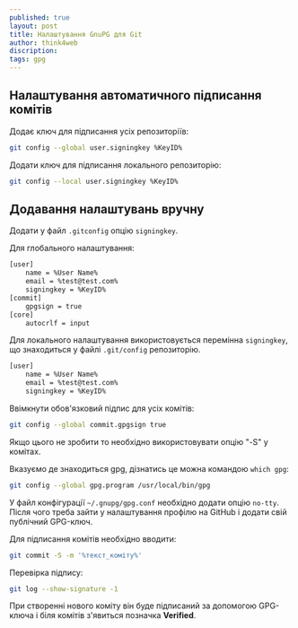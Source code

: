 ```yaml
---
published: true
layout: post
title: Налаштування GnuPG для Git
author: think4web
discription:
tags: gpg
---
```


## Налаштування автоматичного підписання комітів

Додає ключ для підписання усіх репозиторіїв:

```bash
git config --global user.signingkey %KeyID%
```

Додати ключ для підписання локального репозиторію:

```bash
git config --local user.signingkey %KeyID%
```

## Додавання налаштувань вручну

Додати у файл ```.gitconfig``` опцію ```signingkey```.

Для глобального налаштування:

```bash
[user]
	name = %User Name%
	email = %test@test.com%
	signingkey = %KeyID%
[commit]
	gpgsign = true
[core]
	autocrlf = input
```

Для локального налаштування використовується перемінна ```signingkey```, що знаходиться у файлі ```.git/config``` репозиторію.

```bash
[user]
	name = %User Name%
	email = %test@test.com%
    signingkey = %KeyID%
```

Ввімкнути обов'язковий підпис для усіх комітів:

```bash
git config --global commit.gpgsign true
```

Якщо цього не зробити то необхідно використовувати опцію "-S" у комітах.

Вказуємо де знаходиться gpg, дізнатись це можна командою ```which gpg```:

```bash
git config --global gpg.program /usr/local/bin/gpg
```

У файл конфігурації ```~/.gnupg/gpg.conf``` необхідно додати опцію ```no-tty```. Після чого треба зайти у налаштування профілю на GitHub і додати свій публічний GPG-ключ.

Для підписання комітів необхідно вводити:

```bash
git commit -S -m '%текст_коміту%'
```
Перевірка підпису:

```bash
git log --show-signature -1
```

При створенні нового коміту він буде підписаний за допомогою GPG-ключа і біля комітів з'явиться позначка **Verified**.
